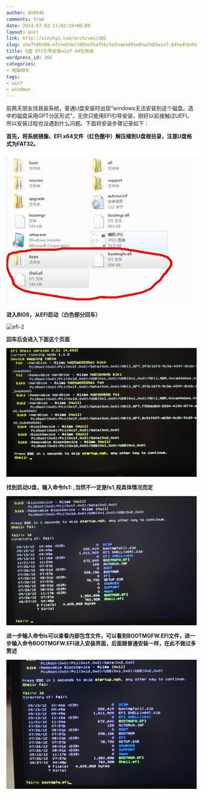 ```yaml
---
author: QX4546
comments: true
date: 2014-07-03 11:02:19+00:00
layout: post
link: http://xinchyi.com/archives/302
slug: u%e7%9b%98-efi%e5%bc%95%e5%af%bc%e5%ae%89%e8%a3%85win7-64%e4%bd%8d%e7%b3%bb%e7%bb%9f
title: U盘 EFI引导安装win7 64位系统
wordpress_id: 302
categories:
- 电脑相关
tags:
- win7
- windows
---
```


前两天朋友找我装系统，普通U盘安装时出现“windows无法安装到这个磁盘。选中的磁盘采用GPT分区形式”，无奈只能用EFI引导安装，刚好以前接触过UEFI，所以安装过程也没遇到什么问题。下面将安装步骤记录如下：

**首先，将系统镜像、EFI x64文件（红色圈中）解压缩到U盘根目录，注意U盘格式为FAT32。**

![efi-1](/assets/2014/07/efi-1.jpg)

**进入BIOS，从EFI启动（白色部分回车）**

![efi-2](/assets/2014/07/efi-2.jpg)

**回车后会进入下面这个页面**

![efi-3](/assets/2014/07/efi-3.jpg)

**找到启动U盘，输入命令fs1: ,当然不一定是fs1,视具体情况而定**

![efi-4](/assets/2014/07/efi-4.jpg)

**进一步输入命令ls可以查看内部包含文件，可以看到BOOTMGFW.EFI文件，进一步输入命令BOOTMGFW.EFI进入安装界面，后面跟普通安装一样，在此不做过多赘述**

![efi-5](/assets/2014/07/efi-5.jpg)
